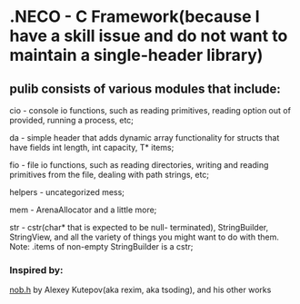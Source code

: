 # .NECO - C Framework(because I have a skill issue and do not want to maintain a single-header library)
## **pulib** consists of various modules that include:
<p>cio - console io functions, such as reading primitives, reading option out of provided, running a process, etc;</p>
<p>da - simple header that adds dynamic array functionality for structs that have fields int length, int capacity, T* items;</p>
<p>fio - file io functions, such as reading directories, writing and reading primitives from the file, dealing with path strings, etc;</p>
<p>helpers - uncategorized mess;</p>
<p>mem - ArenaAllocator and a little more;</p>
<p>str - cstr(char* that is expected to be null- terminated), StringBuilder, StringView, and all the variety of things you might want to do with them. Note: .items of non-empty StringBuilder is a cstr;</p>


### Inspired by:
[nob.h](https://github.com/tsoding/nob.h) by Alexey Kutepov(aka rexim, aka tsoding), and his other works
